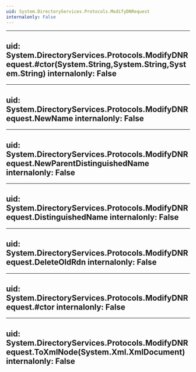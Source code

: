```yaml
---
uid: System.DirectoryServices.Protocols.ModifyDNRequest
internalonly: False
---
```


---
uid: System.DirectoryServices.Protocols.ModifyDNRequest.#ctor(System.String,System.String,System.String)
internalonly: False
---

---
uid: System.DirectoryServices.Protocols.ModifyDNRequest.NewName
internalonly: False
---

---
uid: System.DirectoryServices.Protocols.ModifyDNRequest.NewParentDistinguishedName
internalonly: False
---

---
uid: System.DirectoryServices.Protocols.ModifyDNRequest.DistinguishedName
internalonly: False
---

---
uid: System.DirectoryServices.Protocols.ModifyDNRequest.DeleteOldRdn
internalonly: False
---

---
uid: System.DirectoryServices.Protocols.ModifyDNRequest.#ctor
internalonly: False
---

---
uid: System.DirectoryServices.Protocols.ModifyDNRequest.ToXmlNode(System.Xml.XmlDocument)
internalonly: False
---
